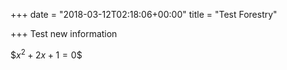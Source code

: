 +++
date = "2018-03-12T02:18:06+00:00"
title = "Test Forestry"

+++
Test new information

\$$x^2 + 2x + 1 = 0$$